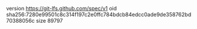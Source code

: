 version https://git-lfs.github.com/spec/v1
oid sha256:7280e99501c8c314f197c2e0ffc784bdcb84edcc0ade9de358762bd70388056c
size 89797

